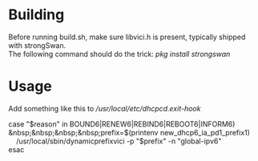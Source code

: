 # Building
Before running build.sh, make sure libvici.h is present, typically shipped with strongSwan.<br/>
The following command should do the trick: *pkg install strongswan*


# Usage
Add something like this to */usr/local/etc/dhcpcd.exit-hook*

case "$reason" in  
BOUND6|RENEW6|REBIND6|REBOOT6|INFORM6)  
&nbsp;&nbsp;&nbsp;&nbsp;prefix=$(printenv new_dhcp6_ia_pd1_prefix1)<br/>
&nbsp;&nbsp;&nbsp;&nbsp;/usr/local/sbin/dynamicprefixvici -p "$prefix" -n "global-ipv6"  
esac
